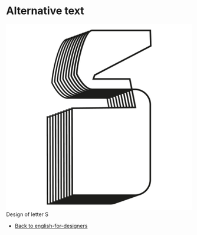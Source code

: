# Alternative text

![Geometricly shaped thick capital letter S, tridimensional with linear shading.](capital-S-vokounova.png)
Design of letter S

- [Back to english-for-designers](READ.ME)
